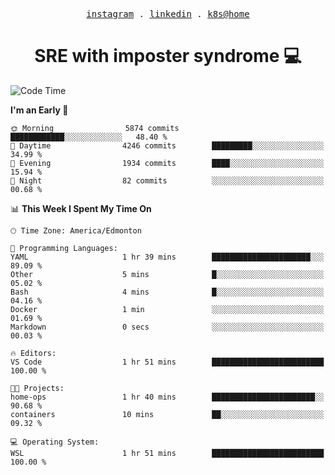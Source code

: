 <p align="center">
  <samp>
    <a href="https://www.instagram.com/lildrunkensmurf/">instagram</a> .
    <a href="https://www.linkedin.com/in/joryirving/">linkedin</a> .
    <a href="https://github.com/joryirving/k3s-home-cluster">k8s@home</a>
  </samp>
</p>

<h1 align="center">
  SRE with imposter syndrome 💻
</h1>

<!--START_SECTION:waka-->
![Code Time](http://img.shields.io/badge/Code%20Time-143%20hrs%2036%20mins-blue)

**I'm an Early 🐤** 

```text
🌞 Morning                5874 commits        ████████████░░░░░░░░░░░░░   48.40 % 
🌆 Daytime                4246 commits        █████████░░░░░░░░░░░░░░░░   34.99 % 
🌃 Evening                1934 commits        ████░░░░░░░░░░░░░░░░░░░░░   15.94 % 
🌙 Night                  82 commits          ░░░░░░░░░░░░░░░░░░░░░░░░░   00.68 % 
```


📊 **This Week I Spent My Time On** 

```text
🕑︎ Time Zone: America/Edmonton

💬 Programming Languages: 
YAML                     1 hr 39 mins        ██████████████████████░░░   89.09 % 
Other                    5 mins              █░░░░░░░░░░░░░░░░░░░░░░░░   05.02 % 
Bash                     4 mins              █░░░░░░░░░░░░░░░░░░░░░░░░   04.16 % 
Docker                   1 min               ░░░░░░░░░░░░░░░░░░░░░░░░░   01.69 % 
Markdown                 0 secs              ░░░░░░░░░░░░░░░░░░░░░░░░░   00.03 % 

🔥 Editors: 
VS Code                  1 hr 51 mins        █████████████████████████   100.00 % 

🐱‍💻 Projects: 
home-ops                 1 hr 40 mins        ███████████████████████░░   90.68 % 
containers               10 mins             ██░░░░░░░░░░░░░░░░░░░░░░░   09.32 % 

💻 Operating System: 
WSL                      1 hr 51 mins        █████████████████████████   100.00 % 
```


<!--END_SECTION:waka-->